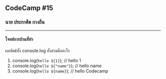 ## CodeCamp #15

### นาย ประกาศิต กางถิ่น

---

#### โจทย์การบ้านที่ทำ

ผลลัพธ์ทั้ง console.log ทั้งสามคืออะไร

1. console.log(`hello ${1}`); // hello 1
2. console.log(`hello ${"name"}`); // hello name
3. console.log(`hello ${name}`); // hello Codecamp
